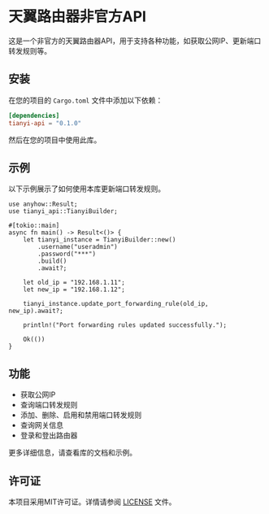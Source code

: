 # 天翼路由器非官方API

这是一个非官方的天翼路由器API，用于支持各种功能，如获取公网IP、更新端口转发规则等。

## 安装

在您的项目的 `Cargo.toml` 文件中添加以下依赖：

```toml
[dependencies]
tianyi-api = "0.1.0"
```

然后在您的项目中使用此库。

## 示例

以下示例展示了如何使用本库更新端口转发规则。

```
use anyhow::Result;
use tianyi_api::TianyiBuilder;

#[tokio::main]
async fn main() -> Result<()> {
    let tianyi_instance = TianyiBuilder::new()
        .username("useradmin")
        .password("***")
        .build()
        .await?;

    let old_ip = "192.168.1.11";
    let new_ip = "192.168.1.12";

    tianyi_instance.update_port_forwarding_rule(old_ip, new_ip).await?;

    println!("Port forwarding rules updated successfully.");

    Ok(())
}
```

## 功能

- 获取公网IP
- 查询端口转发规则
- 添加、删除、启用和禁用端口转发规则
- 查询网关信息
- 登录和登出路由器

更多详细信息，请查看库的文档和示例。

## 许可证

本项目采用MIT许可证。详情请参阅 [LICENSE](https://github.com/edsky/tianyi_api/blob/main/LICENSE) 文件。